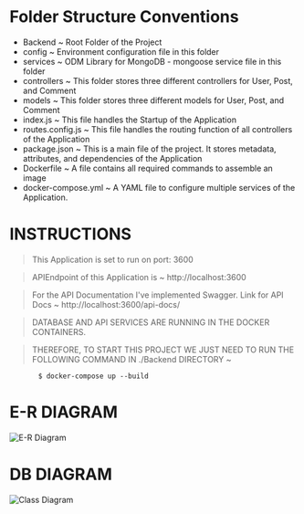 # Folder Structure Conventions


- Backend              ~ Root Folder of the Project
- config               ~ Environment configuration file in this folder
- services             ~ ODM Library for MongoDB - mongoose service file in this folder
- controllers          ~ This folder stores three different controllers for User, Post, and Comment
- models               ~ This folder stores three different models for User, Post, and Comment
- index.js             ~ This file handles the Startup of the Application
- routes.config.js     ~ This file handles the routing function of all controllers of the Application
- package.json         ~ This is a main file of the project. It stores metadata, attributes, and dependencies of the Application
- Dockerfile           ~ A file contains all required commands to assemble an image
- docker-compose.yml   ~ A YAML file to configure multiple services of the Application.

# INSTRUCTIONS

> This Application is set to run on port: 3600

> APIEndpoint of this Application is ~ http://localhost:3600

> For the API Documentation I've implemented Swagger. Link for API Docs ~ http://localhost:3600/api-docs/

> DATABASE AND API SERVICES ARE RUNNING IN THE DOCKER CONTAINERS.

> THEREFORE, TO START THIS PROJECT WE JUST NEED TO RUN THE FOLLOWING COMMAND IN ./Backend DIRECTORY ~ 
           
           $ docker-compose up --build
           
# E-R DIAGRAM

![E-R Diagram](https://user-images.githubusercontent.com/57307913/165730056-2e3a719b-a9cf-4d51-a861-f7a0a49d8fa2.png)

# DB DIAGRAM

![Class Diagram](https://user-images.githubusercontent.com/57307913/165730142-4cb7c2cf-3843-4658-91d2-fa12370d5953.png)

